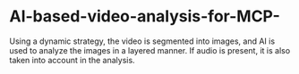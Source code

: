 # AI-based-video-analysis-for-MCP-
Using a dynamic strategy, the video is segmented into images, and AI is used to analyze the images in a layered manner. If audio is present, it is also taken into account in the analysis.
